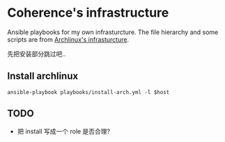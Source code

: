 # Coherence's infrastructure
Ansible playbooks for my own infrasturcture.
The file hierarchy and some scripts are from [Archlinux's infrasturcture](https://gitlab.archlinux.org/archlinux/infrastructure).

先把安装部分跳过吧..
## Install archlinux
`ansible-playbook playbooks/install-arch.yml -l $host`

## TODO
- 把 install 写成一个 role 是否合理?